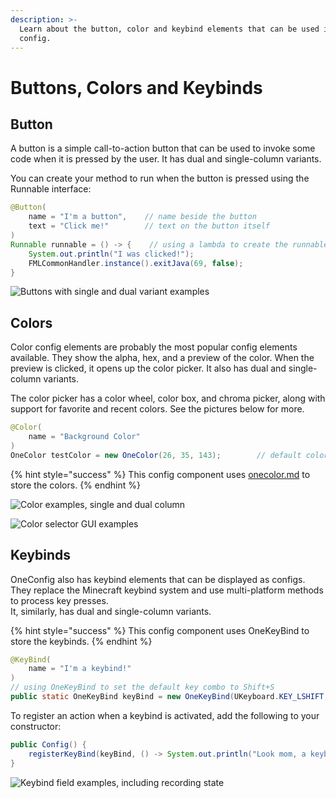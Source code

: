 ```yaml
---
description: >-
  Learn about the button, color and keybind elements that can be used in a
  config.
---
```


# Buttons, Colors and Keybinds

## Button

A button is a simple call-to-action button that can be used to invoke some code when it is pressed by the user. It has dual and single-column variants.

You can create your method to run when the button is pressed using the Runnable interface:

```java
@Button(
    name = "I'm a button",    // name beside the button
    text = "Click me!"        // text on the button itself
)
Runnable runnable = () -> {    // using a lambda to create the runnable interface.
    System.out.println("I was clicked!");
    FMLCommonHandler.instance().exitJava(69, false);
}
```

![Buttons with single and dual variant examples](<../../.gitbook/assets/image (5).png>)

## Colors

Color config elements are probably the most popular config elements available. They show the alpha, hex, and a preview of the color. When the preview is clicked, it opens up the color picker. It also has dual and single-column variants.

The color picker has a color wheel, color box, and chroma picker, along with support for favorite and recent colors. See the pictures below for more.

```java
@Color(
    name = "Background Color"
)
OneColor testColor = new OneColor(26, 35, 143);        // default color
```

{% hint style="success" %}
This config component uses [onecolor.md](../../utils/onecolor.md "mention") to store the colors.
{% endhint %}

![Color examples, single and dual column](<../../.gitbook/assets/image (12) (1).png>)

![Color selector GUI examples](<../../.gitbook/assets/image (15).png>)

## Keybinds

OneConfig also has keybind elements that can be displayed as configs. They replace the Minecraft keybind system and use multi-platform methods to process key presses.\
It, similarly, has dual and single-column variants.

{% hint style="success" %}
This config component uses OneKeyBind to store the keybinds.
{% endhint %}

```java
@KeyBind(
    name = "I'm a keybind!"
)
// using OneKeyBind to set the default key combo to Shift+S
public static OneKeyBind keyBind = new OneKeyBind(UKeyboard.KEY_LSHIFT, UKeyboard.KEY_S);
```

To register an action when a keybind is activated, add the following to your constructor:

```java
public Config() {
    registerKeyBind(keyBind, () -> System.out.println("Look mom, a keybind!"));
}
```

![Keybind field examples, including recording state](<../../.gitbook/assets/image (19).png>)
